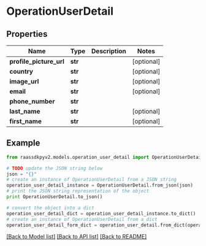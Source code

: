 # OperationUserDetail


## Properties
Name | Type | Description | Notes
------------ | ------------- | ------------- | -------------
**profile_picture_url** | **str** |  | [optional] 
**country** | **str** |  | [optional] 
**image_url** | **str** |  | [optional] 
**email** | **str** |  | [optional] 
**phone_number** | **str** |  | 
**last_name** | **str** |  | [optional] 
**first_name** | **str** |  | [optional] 

## Example

```python
from raassdkpyv2.models.operation_user_detail import OperationUserDetail

# TODO update the JSON string below
json = "{}"
# create an instance of OperationUserDetail from a JSON string
operation_user_detail_instance = OperationUserDetail.from_json(json)
# print the JSON string representation of the object
print OperationUserDetail.to_json()

# convert the object into a dict
operation_user_detail_dict = operation_user_detail_instance.to_dict()
# create an instance of OperationUserDetail from a dict
operation_user_detail_form_dict = operation_user_detail.from_dict(operation_user_detail_dict)
```
[[Back to Model list]](../README.md#documentation-for-models) [[Back to API list]](../README.md#documentation-for-api-endpoints) [[Back to README]](../README.md)


